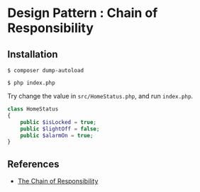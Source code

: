 # Design Pattern : Chain of Responsibility

## Installation

```console
$ composer dump-autoload

$ php index.php
```

Try change the value in `src/HomeStatus.php`, and run `index.php`.

```php
class HomeStatus
{
    public $isLocked = true;
    public $lightOff = false;
    public $alarmOn = true;
}
```

## References
- [The Chain of Responsibility](https://laracasts.com/series/design-patterns-in-php/episodes/5)
